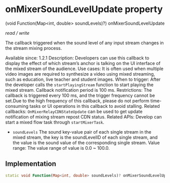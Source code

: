 


# onMixerSoundLevelUpdate property







(void Function(Map&lt;int, double> soundLevels)?) onMixerSoundLevelUpdate
  
_<span class="feature">read / write</span>_



<p>The callback triggered when the sound level of any input stream changes in the stream mixing process.</p>
<p>Available since: 1.2.1
Description: Developers can use this callback to display the effect of which stream’s anchor is talking on the UI interface of the mixed stream of the audience.
Use cases: It is often used when multiple video images are required to synthesize a video using mixed streaming, such as education, live teacher and student images.
When to trigger: After the developer calls the <code>startPlayingStream</code> function to start playing the mixed stream. Callback notification period is 100 ms.
Restrictions: The callback is triggered every 100 ms, and the trigger frequency cannot be set.Due to the high frequency of this callback, please do not perform time-consuming tasks or UI operations in this callback to avoid stalling.
Related callbacks: <code>OnMixerRelayCDNStateUpdate</code> can be used to get update notification of mixing stream repost CDN status.
Related APIs: Develop can start a mixed flow task through <code>startMixerTask</code>.</p>
<ul>
<li><code>soundLevels</code> The sound key-value pair of each single stream in the mixed stream, the key is the soundLevelID of each single stream, and the value is the sound value of the corresponding single stream. Value range: The value range of value is 0.0 ~ 100.0.</li>
</ul>



## Implementation

```dart
static void Function(Map<int, double> soundLevels)? onMixerSoundLevelUpdate;
```







